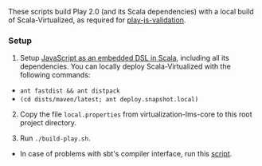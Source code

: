 These scripts build Play 2.0 (and its Scala dependencies) with a local
build of Scala-Virtualized, as required for
[play-js-validation](http://github.com/namin/play-js-validation).

### Setup

1. Setup [JavaScript as an embedded DSL in Scala](http://github.com/namin/lms-sandbox), including all its dependencies. You can locally deploy Scala-Virtualized with the following commands:
  * `ant fastdist && ant distpack`
  * `(cd dists/maven/latest; ant deploy.snapshot.local)`

2. Copy the file `local.properties` from virtualization-lms-core to this root project directory.

3. Run `./build-play.sh`.
  * In case of problems with sbt's compiler interface, run this [script](https://gist.github.com/1643715).
